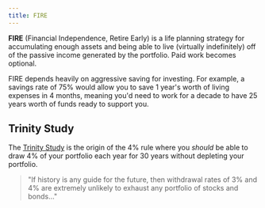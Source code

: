 ```yaml
---
title: FIRE
---
```


**FIRE** (Financial Independence, Retire Early) is a life planning strategy for accumulating enough assets and being able to live (virtually indefinitely) off of the passive income generated by the portfolio. Paid work becomes optional.

FIRE depends heavily on aggressive saving for investing. For example, a savings rate of 75% would allow you to save 1 year's worth of living expenses in 4 months, meaning you'd need to work for a decade to have 25 years worth of funds ready to support you.

## Trinity Study
The [Trinity Study](https://en.wikipedia.org/wiki/Trinity_study) is the origin of the 4% rule where you *should* be able to draw 4% of your portfolio each year for 30 years without depleting your portfolio.

> "If history is any guide for the future, then withdrawal rates of 3% and 4% are extremely unlikely to exhaust any portfolio of stocks and bonds..."
